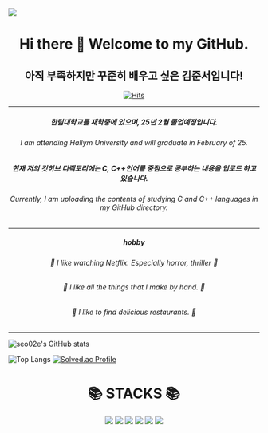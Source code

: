 <img src="https://capsule-render.vercel.app/api?type=waving&&customColorList=0,2,3&height=300&section=header&text=junseo%Kim&fontSize=70"/>
<div align=center>

<h1 >Hi there 👋 Welcome to my GitHub. </h1>
<h2 >아직 부족하지만 꾸준히 배우고 싶은 김준서입니다! </h2>

[![Hits](https://hits.seeyoufarm.com/api/count/incr/badge.svg?url=https%3A%2F%2Fgithub.com%2Fseo02e&count_bg=%23DEB0F7&title_bg=%23C0BDBD&icon=&icon_color=%23E7E7E7&title=hits&edge_flat=false)](https://hits.seeyoufarm.com)
***
#####   한림대학교를 재학중에 있으며, 25년 2월 졸업예정입니다.
  <h6>I am attending Hallym University and will graduate in February of 25.</h6>
  
#####   현재 저의 깃허브 디렉토리에는 C, C++언어를 중점으로 공부하는 내용을 업로드 하고 있습니다.
  <h6>Currently, I am uploading the contents of studying C and C++ languages in my GitHub directory.</h6>
  
***
#####   hobby
  <h6> 👻 I like watching Netflix.
      Especially horror, thriller 👻 </h6>
  <h6> 🧙 I like all the things that I make by hand. 🧙 </h6>
  <h6> 🍴 I like to find delicious restaurants. 🍴 </h6>

</div>

***

![seo02e's GitHub stats](https://github-readme-stats.vercel.app/api?username=seo02e&show_icons=true&theme=panda)


![Top Langs](https://github-readme-stats.vercel.app/api/top-langs/?username=seo02e&layout=compact&theme=panda)
[![Solved.ac Profile](http://mazassumnida.wtf/api/generate_badge?boj=seo02)](https://solved.ac/seo02)

<div align=center><h1>📚 STACKS 📚 </h1></div>
<div align=center> 
  <img src="https://img.shields.io/badge/java-007396?style=for-the-badge&logo=java&logoColor=white"> 
  <img src="https://img.shields.io/badge/c++-00599C?style=for-the-badge&logo=c%2B%2B&logoColor=white">
  <img src="https://img.shields.io/badge/github-181717?style=for-the-badge&logo=github&logoColor=white">
  <img src="https://img.shields.io/badge/git-F05032?style=for-the-badge&logo=git&logoColor=white">
  <img src="https://img.shields.io/badge/linux-FCC624?style=for-the-badge&logo=linux&logoColor=black"> 
  <img src="https://img.shields.io/badge/spring-6DB33F?style=for-the-badge&logo=spring&logoColor=white"> 

